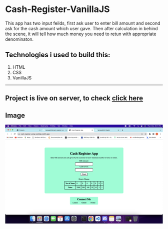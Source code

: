 # Cash-Register-VanillaJS

This app has two input feilds, first ask user to enter bill amount and second ask for the cash amount which user gave. Then after calculation in behind the scene, it will tell how much money you need to retun with appropriate denominaton.

## Technologies i used to build this:

1. HTML
2. CSS
3. VanillaJS

---

## Project is live on server, to check [click here](https://cash-register-using-vanillajs.netlify.app/ "Cash Register")

## Image

![](Screenshot.png "Cash Register App")
